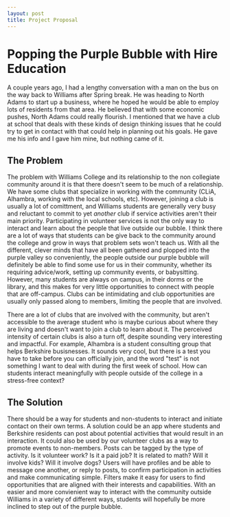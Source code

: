```yaml
---
layout: post
title: Project Proposal
---
```

# Popping the Purple Bubble with Hire Education

A couple years ago, I had a lengthy conversation with a man on the bus on the way back to Williams after Spring break. He was heading to North Adams to start up a business, where he hoped he would be able to employ lots of residents from that area. He believed that with some economic pushes, North Adams could really flourish. I mentioned that we have a club at school that deals with these kinds of design thinking issues that he could try to get in contact with that could help in planning out his goals. He gave me his info and I gave him mine, but nothing came of it.

## The Problem

The problem with Williams College and its relationship to the non collegiate community around it is that there doesn't seem to be much of a relationship. We have some clubs that specialize in working with the community (CLiA, Alhambra, working with the local schools, etc). However, joining a club is usually a lot of comittment, and Williams students are generally very busy and reluctant to commit to yet _another_ club if service activities aren't their main priority. Participating in volunteer services is not the only way to interact and learn about the people that live outside our bubble. I think there are a lot of ways that students can be give back to the community around the college and grow in ways that problem sets won't teach us.  With all the different, clever minds that have all been gathered and plopped into the purple valley so conveniently, the people outside our purple bubble will definitely be able to find some use for us in their community, whether its requiring advice/work, setting up community events, or babysitting. However, many students are always on campus, in their dorms or the library, and this makes for very little opportunities to connect with people that are off-campus. Clubs can be intimidating and club opportunities are usually only passed along to members, limiting the people that are involved.

There are a lot of clubs that are involved with the community, but aren't accessible to the average student who is maybe curious about where they are living and doesn't want to join a club to learn about it. The perceived intensity of certain clubs is also a turn off, despite sounding very interesting and impactful. For example, Alhambra is a student consulting group that helps Berkshire busisnesses. It sounds very cool, but there is a test you have to take before you can officially join, and the word "test" is not something I want to deal with during the first week of school. How can students interact meaningfully with people outside of the college in a stress-free context?

## The Solution
There should be a way for students and non-students to interact and initiate contact on their own terms. A solution could be an app where students and Berkshire residents can post about potential activities that would result in an interaction. It could also be used by our volunteer clubs as a way to promote events to non-members. Posts can be tagged by the type of activity. Is it volunteer work? Is it a paid job? It is related to math? Will it involve kids? Will it involve dogs? Users will have profiles and be able to message one another, or reply to posts, to confirm participation in activities and make communicating simple. Filters make it easy for users to find opportunities that are aligned with their interests and capabilities. With an easier and more convienient way to interact with the community outside Williams in a variety of different ways, students will hopefully be more inclined to step out of the purple bubble.
